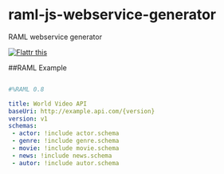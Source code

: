 # raml-js-webservice-generator
RAML webservice generator

[![Flattr this](http://button.flattr.com/flattr-badge-large.png)](https://flattr.com/submit/auto?user_id=JairoHonorio&url=https%3A%2F%2Fgithub.com%2Fjahd2602%2Framl-js-webservice-generator)

##RAML Example

```YAML

#%RAML 0.8

title: World Video API
baseUri: http://example.api.com/{version}
version: v1
schemas:
 - actor: !include actor.schema
 - genre: !include genre.schema
 - movie: !include movie.schema
 - news: !include news.schema
 - autor: !include autor.schema

```
